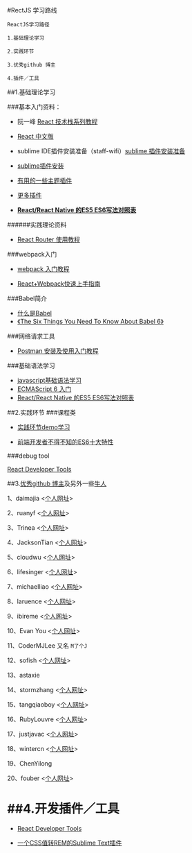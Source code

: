 #RectJS 学习路线

	ReactJS学习路径
	
	1.基础理论学习
	
	2.实践环节
	
	3.优秀github 博主
	
	4.插件／工具

##1.基础理论学习

###基本入门资料：
* 阮一峰 [React 技术栈系列教程](http://www.ruanyifeng.com/blog/2016/09/react-technology-stack.html)

* [React 中文版](http://wiki.jikexueyuan.com/project/react/)

* sublime IDE插件安装准备（staff-wifi）[sublime 插件安装准备](http://www.cnblogs.com/bananaplan/p/Sublime-Text-3-Powerful.html)

* [sublime插件安装](http://www.cnblogs.com/erniu/p/5784319.html)

* [有用的一些主题插件](http://www.jianshu.com/p/2ddfff095e90)

* [更多插件](http://www.jeffjade.com/2015/12/15/2015-04-17-toss-sublime-text/)

* **[React/React Native 的ES5 ES6写法对照表](http://bbs.reactnative.cn/topic/15/react-react-native-%E7%9A%84es5-es6%E5%86%99%E6%B3%95%E5%AF%B9%E7%85%A7%E8%A1%A8)**

######实践理论资料

- [React Router 使用教程](http://www.ruanyifeng.com/blog/2016/05/react_router.html)


###webpack入门
* [webpack 入门教程](http://www.jianshu.com/p/42e11515c10f#)

* [React+Webpack快速上手指南](http://www.jianshu.com/p/418e48e0cef1)

###Babel简介

* [什么是Babel](https://cnodejs.org/topic/56460e0d89b4b49902e7fbd3)
* [《The Six Things You Need To Know About Babel 6》](http://jamesknelson.com/the-six-things-you-need-to-know-about-babel-6/)

###网络请求工具
* [Postman 安装及使用入门教程](http://www.cnblogs.com/mafly/p/postman.html)

###基础语法学习
* [javascript基础语法学习](http://www.w3school.com.cn/js/)
* [ECMAScript 6 入门](http://es6.ruanyifeng.com/#docs/destructuring)
* [React/React Native 的ES5 ES6写法对照表](http://bbs.reactnative.cn/topic/15/react-react-native-%E7%9A%84es5-es6%E5%86%99%E6%B3%95%E5%AF%B9%E7%85%A7%E8%A1%A8?page=1)

##2.实践环节
###课程类
- [实践环节demo学习](https://github.com/karsawu/jstraining)

- [前端开发者不得不知的ES6十大特性](http://www.alloyteam.com/2016/03/es6-front-end-developers-will-have-to-know-the-top-ten-properties/)

###debug tool

[React Developer Tools](https://facebook.github.io/react/blog/2015/09/02/new-react-developer-tools.html)


##3.[优秀github 博主](http://mt.sohu.com/20160407/n443539407.shtml)及另外一些[牛人](http://www.tuicool.com/articles/fYjI3u)

1、daimajia <[个人网址](http://daimajia.com/)>

2、ruanyf <[个人网址](http://www.ruanyifeng.com/home.html)>

3、Trinea <[个人网址](http://www.trinea.cn/)>

4、JacksonTian <[个人网址](http://diveintonode.org/)>

5、cloudwu <[个人网址](http://blog.codingnow.com/)>

6、lifesinger <[个人网址](https://github.com/lifesinger)>

7、michaelliao <[个人网址](http://www.liaoxuefeng.com/)>

8、laruence <[个人网址](http://www.laruence.com/)>

9、ibireme <[个人网址](http://blog.ibireme.com/)>

10、Evan You <[个人网址](http://evanyou.me/)>

11、CoderMJLee 又名 `M了个J`

12、sofish <[个人网址](https://sofi.sh/)>

13、astaxie 

14、stormzhang <[个人网址](http://stormzhang.com/)>

15、tangqiaoboy <[个人网址](http://blog.devtang.com/)>   

16、RubyLouvre <[个人网址](http://www.cnblogs.com/rubylouvre/)>

17、justjavac <[个人网址](http://justjavac.com)>

18、wintercn <[个人网址](http://winter-cn.cnblogs.com/)>

19、ChenYilong 

20、fouber <[个人网址](https://github.com/fouber/blog)>

##4.开发插件／工具
=======
- [React Developer Tools](https://facebook.github.io/react/blog/2015/09/02/new-react-developer-tools.html)

- [一个CSS值转REM的Sublime Text插件](https://github.com/flashlizi/cssrem)
